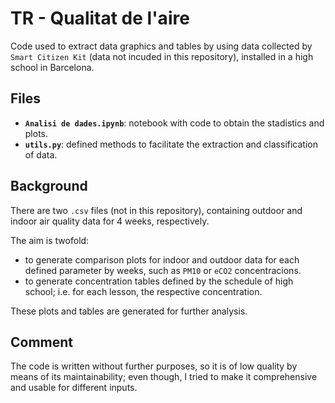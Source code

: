 # TR - Qualitat de l'aire

 Code used to extract data graphics and tables by using data collected by `Smart Citizen Kit` (data not incuded in this repository), installed in a high school in Barcelona.
 
## Files

 * **`Analisi de dades.ipynb`**: notebook with code to obtain the stadistics and plots.
 * **`utils.py`**: defined methods to facilitate the extraction and classification of data.

## Background

  There are two `.csv` files (not in this repository), containing outdoor and indoor air quality data for 4 weeks, respectively.
  
  The aim is twofold:
  * to generate comparison plots for indoor and outdoor data for each defined parameter by weeks, such as `PM10` or `eCO2` concentracions.
  * to generate concentration tables defined by the schedule of high school; i.e. for each lesson, the respective concentration.
     
  These plots and tables are generated for further analysis.
     
## Comment

   The code is written without further purposes, so it is of low quality by means of its maintainability; even though, I tried to make it comprehensive and usable for different inputs.
